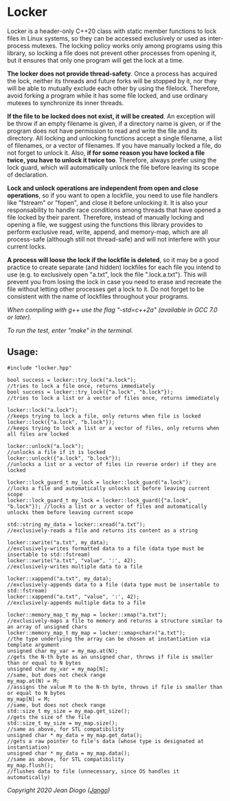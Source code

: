 # Locker

Locker is a header-only C++20 class with static member functions to lock files in Linux systems, so they can be accessed exclusively or used as inter-process mutexes. The locking policy works only among programs using this library, so locking a file does not prevent other processes from opening it, but it ensures that only one program will get the lock at a time.

**The locker does not provide thread-safety**. Once a process has acquired the lock, neither its threads and future forks will be stopped by it, nor they will be able to mutually exclude each other by using the filelock. Therefore, avoid forking a program while it has some file locked, and use ordinary mutexes to synchronize its inner threads.

**If the file to be locked does not exist, it will be created**. An exception will be throw if an empty filename is given, if a directory name is given, or if the program does not have permission to read and write the file and its directory. All locking and unlocking functions accept a single filename, a list of filenames, or a vector of filenames. If you have manually locked a file, do not forget to unlock it. Also, **if for some reason you have locked a file twice, you have to unlock it twice too**. Therefore, always prefer using the lock guard, which will automatically unlock the file before leaving its scope of declaration.

**Lock and unlock operations are independent from open and close operations**, so if you want to open a lockfile, you need to use file handlers like "fstream" or "fopen", and close it before unlocking it. It is also your responsability to handle race conditions among threads that have opened a file locked by their parent. Therefore, instead of manually locking and opening a file, we suggest using the functions this library provides to perform exclusive read, write, append, and memory-map, which are all process-safe (although still not thread-safe) and will not interfere with your current locks.

**A process will loose the lock if the lockfile is deleted**, so it may be a good practice to create separate (and hidden) lockfiles for each file you intend to use (e.g. to exclusively open "a.txt", lock the file ".lock.a.txt"). This will prevent you from losing the lock in case you need to erase and recreate the file without letting other processes get a lock to it. Do not forget to be consistent with the name of lockfiles throughout your programs.

*When compiling with g++ use the flag "-std=c++2a" (available in GCC 7.0 or later).*

*To run the test, enter "make" in the terminal.*

## Usage:

	#include "locker.hpp"
	
	bool success = locker::try_lock("a.lock");                               //tries to lock a file once, returns immediately
	bool success = locker::try_lock({"a.lock", "b.lock"});                   //tries to lock a list or a vector of files once, returns immediately

	locker::lock("a.lock");                                                  //keeps trying to lock a file, only returns when file is locked
	locker::lock({"a.lock", "b.lock"});                                      //keeps trying to lock a list or a vector of files, only returns when all files are locked

	locker::unlock("a.lock");                                                //unlocks a file if it is locked
	locker::unlock({"a.lock", "b.lock"});                                    //unlocks a list or a vector of files (in reverse order) if they are locked

	locker::lock_guard_t my_lock = locker::lock_guard("a.lock");             //locks a file and automatically unlocks it before leaving current scope
	locker::lock_guard_t my_lock = locker::lock_guard({"a.lock", "b.lock"}); //locks a list or a vector of files and automatically unlocks them before leaving current scope

	std::string my_data = locker::xread("a.txt");                            //exclusively-reads a file and returns its content as a string

	locker::xwrite("a.txt", my_data);                                        //exclusively-writes formatted data to a file (data type must be insertable to std::fstream)
	locker::xwrite("a.txt", "value", ':', 42);                               //exclusively-writes multiple data to a file

	locker::xappend("a.txt", my_data);                                       //exclusively-appends data to a file (data type must be insertable to std::fstream)
	locker::xappend("a.txt", "value", ':', 42);                              //exclusively-appends multiple data to a file

	locker::memory_map_t my_map = locker::xmap("a.txt");                     //exclusively-maps a file to memory and returns a structure similar to an array of unsigned chars
	locker::memory_map_t my_map = locker::xmap<char>("a.txt");               //the type underlying the array can be chosen at instantiation via template argument
	unsigned char my_var = my_map.at(N);                                     //gets the N-th byte as an unsigned char, throws if file is smaller than or equal to N bytes
	unsigned char my_var = my_map[N];                                        //same, but does not check range
	my_map.at(N) = M;                                                        //assigns the value M to the N-th byte, throws if file is smaller than or equal to N bytes
	my_map[N] = M;                                                           //same, but does not check range
	std::size_t my_size = my_map.get_size();                                 //gets the size of the file
	std::size_t my_size = my_map.size();                                     //same as above, for STL compatibility
	unsigned char * my_data = my_map.get_data();                             //gets a raw pointer to file's data (whose type is designated at instantiation)
	unsigned char * my_data = my_map.data();                                 //same as above, for STL compatibility
	my_map.flush();                                                          //flushes data to file (unnecessary, since OS handles it automatically)

*Copyright 2020 Jean Diogo ([Jango](mailto:jeandiogo@gmail.com))*
